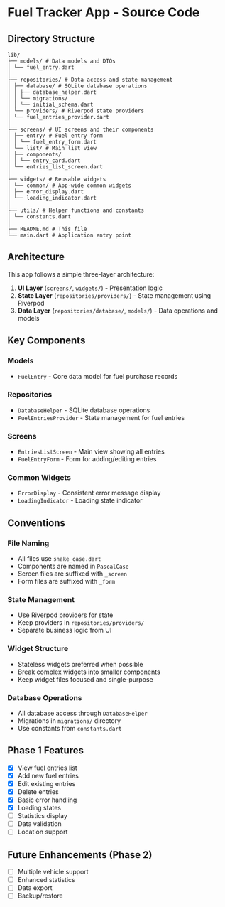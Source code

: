 # Fuel Tracker App - Source Code

## Directory Structure 

```
lib/
├── models/ # Data models and DTOs
│ └── fuel_entry.dart
│
├── repositories/ # Data access and state management
│ ├── database/ # SQLite database operations
│ │ ├── database_helper.dart
│ │ └── migrations/
│ │ └── initial_schema.dart
│ └── providers/ # Riverpod state providers
│ └── fuel_entries_provider.dart
│
├── screens/ # UI screens and their components
│ ├── entry/ # Fuel entry form
│ │ └── fuel_entry_form.dart
│ └── list/ # Main list view
│ ├── components/
│ │ └── entry_card.dart
│ └── entries_list_screen.dart
│
├── widgets/ # Reusable widgets
│ └── common/ # App-wide common widgets
│ ├── error_display.dart
│ └── loading_indicator.dart
│
├── utils/ # Helper functions and constants
│ └── constants.dart
│
├── README.md # This file
└── main.dart # Application entry point
```

## Architecture

This app follows a simple three-layer architecture:
1. **UI Layer** (`screens/`, `widgets/`) - Presentation logic
2. **State Layer** (`repositories/providers/`) - State management using Riverpod
3. **Data Layer** (`repositories/database/`, `models/`) - Data operations and models

## Key Components

### Models
- `FuelEntry` - Core data model for fuel purchase records

### Repositories
- `DatabaseHelper` - SQLite database operations
- `FuelEntriesProvider` - State management for fuel entries

### Screens
- `EntriesListScreen` - Main view showing all entries
- `FuelEntryForm` - Form for adding/editing entries

### Common Widgets
- `ErrorDisplay` - Consistent error message display
- `LoadingIndicator` - Loading state indicator

## Conventions

### File Naming
- All files use `snake_case.dart`
- Components are named in `PascalCase`
- Screen files are suffixed with `_screen`
- Form files are suffixed with `_form`

### State Management
- Use Riverpod providers for state
- Keep providers in `repositories/providers/`
- Separate business logic from UI

### Widget Structure
- Stateless widgets preferred when possible
- Break complex widgets into smaller components
- Keep widget files focused and single-purpose

### Database Operations
- All database access through `DatabaseHelper`
- Migrations in `migrations/` directory
- Use constants from `constants.dart`

## Phase 1 Features
- [x] View fuel entries list
- [x] Add new fuel entries
- [x] Edit existing entries
- [x] Delete entries
- [x] Basic error handling
- [x] Loading states
- [ ] Statistics display
- [ ] Data validation
- [ ] Location support

## Future Enhancements (Phase 2)
- [ ] Multiple vehicle support
- [ ] Enhanced statistics
- [ ] Data export
- [ ] Backup/restore